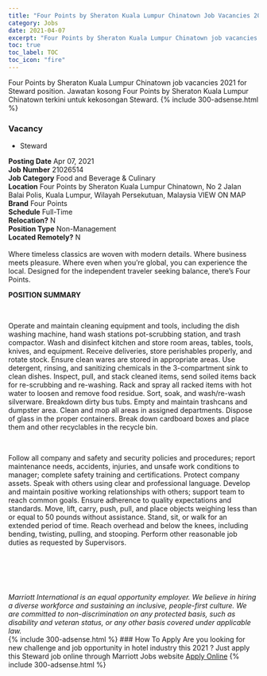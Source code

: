 ```yaml
---
title: "Four Points by Sheraton Kuala Lumpur Chinatown Job Vacancies 2021 - Steward" 
category: Jobs 
date: 2021-04-07 
excerpt: "Four Points by Sheraton Kuala Lumpur Chinatown job vacancies 2021 for Steward position. Jawatan kosong Four Points by Sheraton Kuala Lumpur Chinatown terkini untuk kekosongan Steward." 
toc: true 
toc_label: TOC 
toc_icon: "fire" 
--- 
```


Four Points by Sheraton Kuala Lumpur Chinatown job vacancies 2021 for Steward position. Jawatan kosong Four Points by Sheraton Kuala Lumpur Chinatown terkini untuk kekosongan Steward. 
{% include 300-adsense.html %} 
### Vacancy 
- Steward 
<div><div><b>Posting Date</b> Apr 07, 2021<br><b>Job Number</b> 21026514<br><b>Job Category</b> Food and Beverage &amp; Culinary<br><b>Location</b> Four Points by Sheraton Kuala Lumpur Chinatown, No 2 Jalan Balai Polis, Kuala Lumpur, Wilayah Persekutuan, Malaysia VIEW ON MAP<br><b>Brand</b> Four Points<br><b>Schedule</b> Full-Time<br><b>Relocation?</b> N<br><b>Position Type</b> Non-Management<br><b>Located Remotely?</b> N<br><br>Where timeless classics are woven with modern details. Where business meets pleasure. Where even when you&#8217;re global, you can experience the local. Designed for the independent traveler seeking balance, there&#8217;s Four Points.<br></div><div> <p><strong>POSITION SUMMARY</strong></p> <p>&#160;</p> <p>Operate and maintain cleaning equipment and tools, including the dish washing machine, hand wash stations pot-scrubbing station, and trash compactor. Wash and disinfect kitchen and store room areas, tables, tools, knives, and equipment. Receive deliveries, store perishables properly, and rotate stock. Ensure clean wares are stored in appropriate areas. Use detergent, rinsing, and sanitizing chemicals in the 3-compartment sink to clean dishes. Inspect, pull, and stack cleaned items, send soiled items back for re-scrubbing and re-washing. Rack and spray all racked items with hot water to loosen and remove food residue. Sort, soak, and wash/re-wash silverware. Breakdown dirty bus tubs. Empty and maintain trashcans and dumpster area. Clean and mop all areas in assigned departments. Dispose of glass in the proper containers. Break down cardboard boxes and place them and other recyclables in the recycle bin.</p> <p>&#160;</p> <p>Follow all company and safety and security policies and procedures; report maintenance needs, accidents, injuries, and unsafe work conditions to manager; complete safety training and certifications. Protect company assets. Speak with others using clear and professional language. Develop and maintain positive working relationships with others; support team to reach common goals. Ensure adherence to quality expectations and standards. Move, lift, carry, push, pull, and place objects weighing less than or equal to 50 pounds without assistance. Stand, sit, or walk for an extended period of time. Reach overhead and below the knees, including bending, twisting, pulling, and stooping. Perform other reasonable job duties as requested by Supervisors.</p> <p>&#160;</p> <p>&#160;</p> </div> <div> &#160;</div> <em>Marriott International is an equal opportunity employer.&#160;We believe in hiring a diverse workforce and sustaining an inclusive, people-first culture.&#160;We are committed to non-discrimination on&#160;any&#160;protected&#160;basis, such as disability and veteran status, or any other basis covered under applicable law.</em><br></div> 
{% include 300-adsense.html %} 
### How To Apply 
Are you looking for new challenge and job opportunity in hotel industry this 2021 ?
Just apply this Steward job online through Marriott Jobs website 
<a href="https://jobs.marriott.com/marriott/jobs/21026514?lang=en-us" class="btn btn--info" target="_blank" rel="nofollow noopenner">Apply Online</a> 
{% include 300-adsense.html %} 